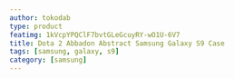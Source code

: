 ```yaml
---
author: tokodab
type: product
featimg: 1kVcpYPQClF7bvtGLeGcuyRY-wO1U-6V7
title: Dota 2 Abbadon Abstract Samsung Galaxy S9 Case
tags: [samsung, galaxy, s9]
category: [samsung]
---
```

